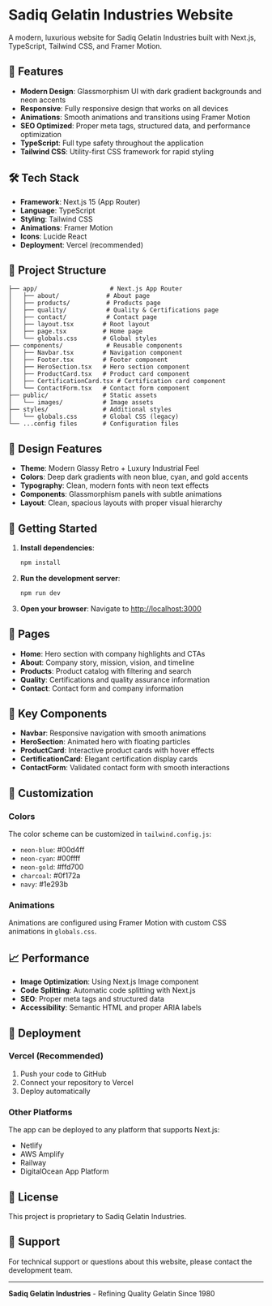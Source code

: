 # Sadiq Gelatin Industries Website

A modern, luxurious website for Sadiq Gelatin Industries built with Next.js, TypeScript, Tailwind CSS, and Framer Motion.

## 🚀 Features

- **Modern Design**: Glassmorphism UI with dark gradient backgrounds and neon accents
- **Responsive**: Fully responsive design that works on all devices
- **Animations**: Smooth animations and transitions using Framer Motion
- **SEO Optimized**: Proper meta tags, structured data, and performance optimization
- **TypeScript**: Full type safety throughout the application
- **Tailwind CSS**: Utility-first CSS framework for rapid styling

## 🛠️ Tech Stack

- **Framework**: Next.js 15 (App Router)
- **Language**: TypeScript
- **Styling**: Tailwind CSS
- **Animations**: Framer Motion
- **Icons**: Lucide React
- **Deployment**: Vercel (recommended)

## 📁 Project Structure

```
├── app/                    # Next.js App Router
│   ├── about/             # About page
│   ├── products/          # Products page
│   ├── quality/           # Quality & Certifications page
│   ├── contact/           # Contact page
│   ├── layout.tsx        # Root layout
│   ├── page.tsx          # Home page
│   └── globals.css       # Global styles
├── components/            # Reusable components
│   ├── Navbar.tsx        # Navigation component
│   ├── Footer.tsx        # Footer component
│   ├── HeroSection.tsx   # Hero section component
│   ├── ProductCard.tsx   # Product card component
│   ├── CertificationCard.tsx # Certification card component
│   └── ContactForm.tsx   # Contact form component
├── public/               # Static assets
│   └── images/           # Image assets
├── styles/               # Additional styles
│   └── globals.css       # Global CSS (legacy)
└── ...config files       # Configuration files
```

## 🎨 Design Features

- **Theme**: Modern Glassy Retro + Luxury Industrial Feel
- **Colors**: Deep dark gradients with neon blue, cyan, and gold accents
- **Typography**: Clean, modern fonts with neon text effects
- **Components**: Glassmorphism panels with subtle animations
- **Layout**: Clean, spacious layouts with proper visual hierarchy

## 🚀 Getting Started

1. **Install dependencies**:
   ```bash
   npm install
   ```

2. **Run the development server**:
   ```bash
   npm run dev
   ```

3. **Open your browser**:
   Navigate to [http://localhost:3000](http://localhost:3000)

## 📱 Pages

- **Home**: Hero section with company highlights and CTAs
- **About**: Company story, mission, vision, and timeline
- **Products**: Product catalog with filtering and search
- **Quality**: Certifications and quality assurance information
- **Contact**: Contact form and company information

## 🎯 Key Components

- **Navbar**: Responsive navigation with smooth animations
- **HeroSection**: Animated hero with floating particles
- **ProductCard**: Interactive product cards with hover effects
- **CertificationCard**: Elegant certification display cards
- **ContactForm**: Validated contact form with smooth interactions

## 🔧 Customization

### Colors
The color scheme can be customized in `tailwind.config.js`:
- `neon-blue`: #00d4ff
- `neon-cyan`: #00ffff
- `neon-gold`: #ffd700
- `charcoal`: #0f172a
- `navy`: #1e293b

### Animations
Animations are configured using Framer Motion with custom CSS animations in `globals.css`.

## 📈 Performance

- **Image Optimization**: Using Next.js Image component
- **Code Splitting**: Automatic code splitting with Next.js
- **SEO**: Proper meta tags and structured data
- **Accessibility**: Semantic HTML and proper ARIA labels

## 🚀 Deployment

### Vercel (Recommended)
1. Push your code to GitHub
2. Connect your repository to Vercel
3. Deploy automatically

### Other Platforms
The app can be deployed to any platform that supports Next.js:
- Netlify
- AWS Amplify
- Railway
- DigitalOcean App Platform

## 📄 License

This project is proprietary to Sadiq Gelatin Industries.

## 🤝 Support

For technical support or questions about this website, please contact the development team.

---

**Sadiq Gelatin Industries** - Refining Quality Gelatin Since 1980

